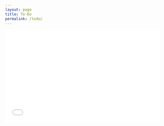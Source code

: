 ```yaml
---
layout: page
title: To-Do
permalink: /todo/
---
```

<iframe width="100%" height="300" src="//jsfiddle.net/NotMakey/59t44pyn/1/embedded/" allowpaymentrequest allowfullscreen="allowfullscreen" frameborder="0"></iframe>
